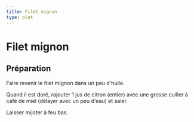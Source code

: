 ```yaml
---
title: Filet mignon
type: plat
---
```


# Filet mignon

<div class="preparation" markdown="1">

## Préparation

Faire revenir le filet mignon dans un peu d'huile.

Quand il est doré, rajouter 1 jus de citron (entier) avec une grosse cuiller à café de miel (délayer avec un peu d'eau) et saler.

Laisser mijoter à feu bas.
</div>